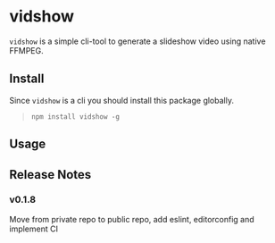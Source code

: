 # vidshow
`vidshow` is a simple cli-tool to generate a slideshow video using native FFMPEG.

## Install
Since `vidshow` is a cli you should install this package globally.
> `npm install vidshow -g`

## Usage

## Release Notes
### v0.1.8
Move from private repo to public repo, add eslint, editorconfig and implement CI
